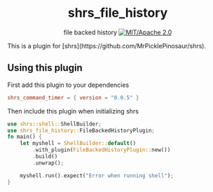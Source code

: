 <div align="center">

# shrs_file_history

file backed history
[![MIT/Apache 2.0](https://img.shields.io/badge/license-MIT%2FApache-blue.svg)](#)

</div>
This is a plugin for [shrs](https://github.com/MrPicklePinosaur/shrs).

## Using this plugin

First add this plugin to your dependencies

```toml
shrs_command_timer = { version = "0.0.5" }
```

Then include this plugin when initializing shrs

```rust
use shrs::shell::ShellBuilder;
use shrs_file_history::FileBackedHistoryPlugin;
fn main() {
    let myshell = ShellBuilder::default()
        .with_plugin(FileBackedHistoryPlugin::new())
        .build()
        .unwrap();

    myshell.run().expect("Error when running shell");
}
```

